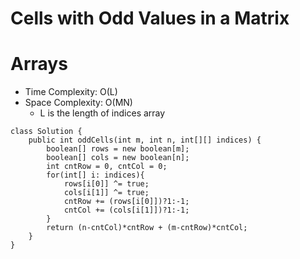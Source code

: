 # Cells with Odd Values in a Matrix

# Arrays

- Time Complexity: O(L)
- Space Complexity: O(MN)
  - L is the length of indices array

```
class Solution {
    public int oddCells(int m, int n, int[][] indices) {
        boolean[] rows = new boolean[m];
        boolean[] cols = new boolean[n];
        int cntRow = 0, cntCol = 0;
        for(int[] i: indices){
            rows[i[0]] ^= true;
            cols[i[1]] ^= true;
            cntRow += (rows[i[0]])?1:-1;
            cntCol += (cols[i[1]])?1:-1;
        }
        return (n-cntCol)*cntRow + (m-cntRow)*cntCol;
    }
}
```
